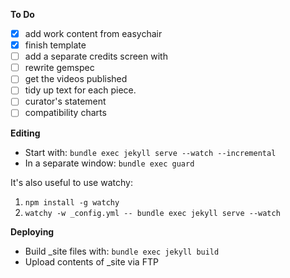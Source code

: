 **To Do**
- [x] add work content from easychair
- [x] finish template
- [ ] add a separate credits screen with
- [ ] rewrite gemspec
- [ ] get the videos published 
- [ ] tidy up text for each piece. 
- [ ] curator's statement
- [ ] compatibility charts  

**Editing**
- Start with: `bundle exec jekyll serve --watch --incremental`
- In a separate window: `bundle exec guard`

It's also useful to use watchy: 
1. `npm install -g watchy`
2. `watchy -w _config.yml -- bundle exec jekyll serve --watch`

**Deploying**
- Build _site files with: `bundle exec jekyll build`
- Upload contents of _site via FTP